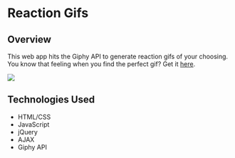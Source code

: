# Reaction Gifs

## Overview
This web app hits the Giphy API to generate reaction gifs of your choosing. You know that feeling when you find the perfect gif? Get it [here](https://alyssamanse.github.io/ReactionGifs/).

![](https://media.giphy.com/media/89x4osEodHEoo/200w.gif)

## Technologies Used
* HTML/CSS
* JavaScript
* jQuery
* AJAX
* Giphy API

